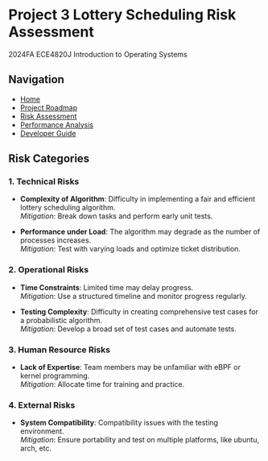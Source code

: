 # Project 3 Lottery Scheduling Risk Assessment

2024FA ECE4820J Introduction to Operating Systems

## Navigation
- [Home](Home.md)
- [Project Roadmap](RoadMap.md)
- [Risk Assessment](Risk.md)
- [Performance Analysis](Performance.md)
- [Developer Guide](Developer.md)


## Risk Categories

### 1. **Technical Risks**
- **Complexity of Algorithm**: Difficulty in implementing a fair and efficient lottery scheduling algorithm.  
  *Mitigation*: Break down tasks and perform early unit tests.

- **Performance under Load**: The algorithm may degrade as the number of processes increases.  
  *Mitigation*: Test with varying loads and optimize ticket distribution.

### 2. **Operational Risks**
- **Time Constraints**: Limited time may delay progress.  
  *Mitigation*: Use a structured timeline and monitor progress regularly.

- **Testing Complexity**: Difficulty in creating comprehensive test cases for a probabilistic algorithm.  
  *Mitigation*: Develop a broad set of test cases and automate tests.

### 3. **Human Resource Risks**
- **Lack of Expertise**: Team members may be unfamiliar with eBPF or kernel programming.  
  *Mitigation*: Allocate time for training and practice.

### 4. **External Risks**
- **System Compatibility**: Compatibility issues with the testing environment.  
  *Mitigation*: Ensure portability and test on multiple platforms, like ubuntu, arch, etc.

